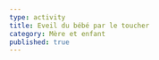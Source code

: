 ```yaml
---
type: activity
title: Eveil du bébé par le toucher
category: Mère et enfant
published: true
---
```




